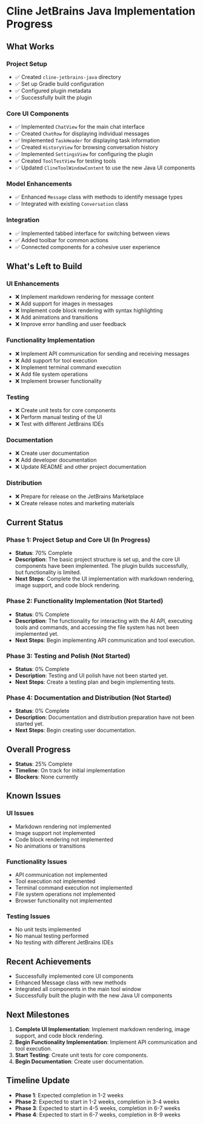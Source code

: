 # Cline JetBrains Java Implementation Progress

## What Works

### Project Setup
- ✅ Created `cline-jetbrains-java` directory
- ✅ Set up Gradle build configuration
- ✅ Configured plugin metadata
- ✅ Successfully built the plugin

### Core UI Components
- ✅ Implemented `ChatView` for the main chat interface
- ✅ Created `ChatRow` for displaying individual messages
- ✅ Implemented `TaskHeader` for displaying task information
- ✅ Created `HistoryView` for browsing conversation history
- ✅ Implemented `SettingsView` for configuring the plugin
- ✅ Created `ToolTestView` for testing tools
- ✅ Updated `ClineToolWindowContent` to use the new Java UI components

### Model Enhancements
- ✅ Enhanced `Message` class with methods to identify message types
- ✅ Integrated with existing `Conversation` class

### Integration
- ✅ Implemented tabbed interface for switching between views
- ✅ Added toolbar for common actions
- ✅ Connected components for a cohesive user experience

## What's Left to Build

### UI Enhancements
- ❌ Implement markdown rendering for message content
- ❌ Add support for images in messages
- ❌ Implement code block rendering with syntax highlighting
- ❌ Add animations and transitions
- ❌ Improve error handling and user feedback

### Functionality Implementation
- ❌ Implement API communication for sending and receiving messages
- ❌ Add support for tool execution
- ❌ Implement terminal command execution
- ❌ Add file system operations
- ❌ Implement browser functionality

### Testing
- ❌ Create unit tests for core components
- ❌ Perform manual testing of the UI
- ❌ Test with different JetBrains IDEs

### Documentation
- ❌ Create user documentation
- ❌ Add developer documentation
- ❌ Update README and other project documentation

### Distribution
- ❌ Prepare for release on the JetBrains Marketplace
- ❌ Create release notes and marketing materials

## Current Status

### Phase 1: Project Setup and Core UI (In Progress)
- **Status**: 70% Complete
- **Description**: The basic project structure is set up, and the core UI components have been implemented. The plugin builds successfully, but functionality is limited.
- **Next Steps**: Complete the UI implementation with markdown rendering, image support, and code block rendering.

### Phase 2: Functionality Implementation (Not Started)
- **Status**: 0% Complete
- **Description**: The functionality for interacting with the AI API, executing tools and commands, and accessing the file system has not been implemented yet.
- **Next Steps**: Begin implementing API communication and tool execution.

### Phase 3: Testing and Polish (Not Started)
- **Status**: 0% Complete
- **Description**: Testing and UI polish have not been started yet.
- **Next Steps**: Create a testing plan and begin implementing tests.

### Phase 4: Documentation and Distribution (Not Started)
- **Status**: 0% Complete
- **Description**: Documentation and distribution preparation have not been started yet.
- **Next Steps**: Begin creating user documentation.

## Overall Progress
- **Status**: 25% Complete
- **Timeline**: On track for initial implementation
- **Blockers**: None currently

## Known Issues

### UI Issues
- Markdown rendering not implemented
- Image support not implemented
- Code block rendering not implemented
- No animations or transitions

### Functionality Issues
- API communication not implemented
- Tool execution not implemented
- Terminal command execution not implemented
- File system operations not implemented
- Browser functionality not implemented

### Testing Issues
- No unit tests implemented
- No manual testing performed
- No testing with different JetBrains IDEs

## Recent Achievements
- Successfully implemented core UI components
- Enhanced Message class with new methods
- Integrated all components in the main tool window
- Successfully built the plugin with the new Java UI components

## Next Milestones
1. **Complete UI Implementation**: Implement markdown rendering, image support, and code block rendering.
2. **Begin Functionality Implementation**: Implement API communication and tool execution.
3. **Start Testing**: Create unit tests for core components.
4. **Begin Documentation**: Create user documentation.

## Timeline Update
- **Phase 1**: Expected completion in 1-2 weeks
- **Phase 2**: Expected to start in 1-2 weeks, completion in 3-4 weeks
- **Phase 3**: Expected to start in 4-5 weeks, completion in 6-7 weeks
- **Phase 4**: Expected to start in 6-7 weeks, completion in 8-9 weeks